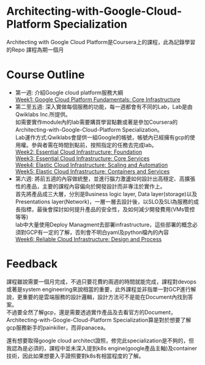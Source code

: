 # Architecting-with-Google-Cloud-Platform Specialization
Architecting with Google Cloud Platform是Coursera上的課程，此為記錄學習的Repo
課程為期一個月
# Course Outline
* 第一週: 介紹Google cloud platform服務大綱<br />
  [Week1: Google Cloud Platform Fundamentals: Core Infrastructure](https://www.coursera.org/learn/gcp-fundamentals)<br />
* 第二至五週: 深入實做每個服務的功能，每一週都會有不同的Lab，Lab是由Qwiklabs Inc.所提供。<br />
如需要實作module內的lab需要購買學習點數或著是參加Coursera的Architecting-with-Google-Cloud-Platform Specialization。<br />
Lab運作方式:Qwiklabs會提供一組Google的帳號，帳號內已經擁有gcp的使用權。參與者需在時間到點前，按照指定的任務去完成lab。<br />
[Week2: Essential Cloud Infrastructure: Foundation](https://www.coursera.org/learn/gcp-infrastructure-foundation)<br />
[Week3: Essential Cloud Infrastructure: Core Services](https://www.coursera.org/learn/gcp-infrastructure-core-services)<br />
[Week4: Elastic Cloud Infrastructure: Scaling and Automation](https://www.coursera.org/learn/gcp-infrastructure-scaling-automation)<br />
[Week5: Elastic Cloud Infrastructure: Containers and Services](https://www.coursera.org/learn/gcp-infrastructure-containers-services)<br />
* 第六週: 將前五週的內容做統整，並進行腦力激盪如何設計出高穩定、高擴張性的產品，主要的課程內容偏向於開發設計而非專注於實作上。<br />
首先將產品成三大層，分別是Business logic layer, Data layer(storage)以及Presentations layer(Network)，一層一層去設計後，以SLO及SLI為服務的成長指標，最後會探討如何提升產品的安全性，及如何減少開發費用(VMs管控等等)<br />
lab中大量使用Deploy Managment去部署infrastructure，這些部署的概念必須對GCP有一定的了解，否則會不明白yaml及python檔內的內容<br />
[Week6: Reliable Cloud Infrastructure: Design and Process](https://www.coursera.org/learn/cloud-infrastructure-design-process)<br />
# Feedback
課程雖說需要一個月完成，不過只要花費約兩週的時間就能完成，課程對devops或著是system engineering來說相當的重要，此外課程並非指單一對GCP進行解說，更重要的是雲端服務的設計邏輯，設計方法可不是能在Document內找到答案。<br />
不過要全然了解gcp，還是需要透過實作產品及去看官方的Document，Architecting-with-Google-Cloud-Platform Specialization算是對於想要了解gcp服務新手的painkiller，而非panacea。<br />

還有想要取得google cloud architect證照，修完此specialization是不夠的，但我認為是必須的，課程中並未深入提到k8s engine(google產品主軸)及container技術，因此如果想要入手證照要對k8s有相當程度的了解。
